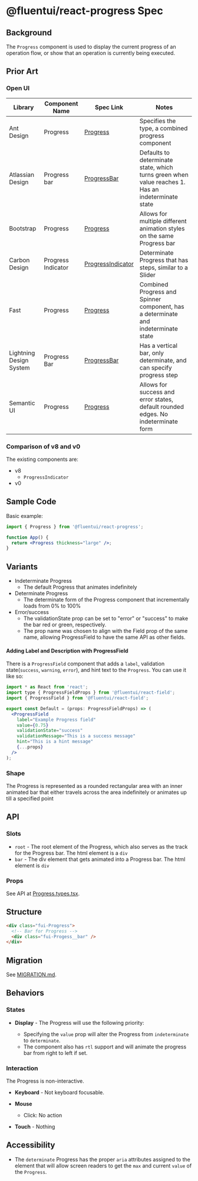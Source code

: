 # @fluentui/react-progress Spec

## Background

The `Progress` component is used to display the current progress of an operation flow, or show that an operation is currently being executed.

## Prior Art

### Open UI

| Library                 | Component Name     | Spec Link                                                                                                    | Notes                                                                                             |
| ----------------------- | ------------------ | ------------------------------------------------------------------------------------------------------------ | ------------------------------------------------------------------------------------------------- |
| Ant Design              | Progress           | [Progress](https://ant.design/components/progress/)                                                          | Specifies the type, a combined progress component                                                 |
| Atlassian Design        | Progress bar       | [ProgressBar](https://atlassian.design/components/progress-bar/success-progress-bar/examples)                | Defaults to determinate state, which turns green when value reaches 1. Has an indeterminate state |
| Bootstrap               | Progress           | [Progress](https://getbootstrap.com/docs/4.3/components/progress/)                                           | Allows for multiple different animation styles on the same Progress bar                           |
| Carbon Design           | Progress Indicator | [ProgressIndicator](https://react.carbondesignsystem.com/?path=/story/components-progressindicator--default) | Determinate Progress that has steps, similar to a Slider                                          |
| Fast                    | Progress           | [Progress](https://explore.fast.design/components/fast-progress)                                             | Combined Progress and Spinner component, has a determinate and indeterminate state                |
| Lightning Design System | Progress Bar       | [ProgressBar](https://www.lightningdesignsystem.com/components/progress-bar/)                                | Has a vertical bar, only determinate, and can specify progress step                               |
| Semantic UI             | Progress           | [Progress](https://semantic-ui.com/modules/progress.html#indicating)                                         | Allows for success and error states, default rounded edges. No indeterminate form                 |

### Comparison of v8 and v0

The existing components are:

- v8
  - `ProgressIndicator`
- v0

## Sample Code

Basic example:

```jsx
import { Progress } from '@fluentui/react-progress';

function App() {
  return <Progress thickness="large" />;
}
```

## Variants

- Indeterminate Progress
  - The default Progress that animates indefinitely
- Determinate Progress
  - The determinate form of the Progress component that incrementally loads from 0% to 100%
- Error/success
  - The validationState prop can be set to "error" or "success" to make the bar red or green, respectively.
  - The prop name was chosen to align with the Field prop of the same name, allowing ProgressField to have the same API as other fields.

#### Adding Label and Description with ProgressField

There is a `ProgressField` component that adds a `label`, validation state(`success`, `warning`, `error`), and hint text to the `Progress`.
You can use it like so:

```jsx
import * as React from 'react';
import type { ProgressFieldProps } from '@fluentui/react-field';
import { ProgressField } from '@fluentui/react-field';

export const Default = (props: ProgressFieldProps) => (
  <ProgressField
    label="Example Progress field"
    value={0.75}
    validationState="success"
    validationMessage="This is a success message"
    hint="This is a hint message"
    {...props}
  />
);
```

### Shape

The Progress is represented as a rounded rectangular area with an inner animated bar that either travels across the area indefinitely or animates up till a specified point

## API

### Slots

- `root` - The root element of the Progress, which also serves as the track for the Progress bar. The html element is a `div`
- `bar` - The div element that gets animated into a Progress bar. The html element is `div`

### Props

See API at [Progress.types.tsx](https://github.com/microsoft/fluentui/blob/master/packages/react-components/react-progress/src/components/Progress/Progress.types.ts).

## Structure

```html
<div class="fui-Progress">
  <!-- Bar for Progress -->
  <div class="fui-Progess__bar" />
</div>
```

## Migration

See [MIGRATION.md](./MIGRATION.md).

## Behaviors

### States

- **Display** - The Progress will use the following priority:

  - Specifying the `value` prop will alter the Progress from `indeterminate` to `determinate`.
  - The component also has `rtl` support and will animate the progress bar from right to left if set.

### Interaction

The Progress is non-interactive.

- **Keyboard** - Not keyboard focusable.
- **Mouse**

  - Click: No action

- **Touch** - Nothing

## Accessibility

- The `determinate` Progress has the proper `aria` attributes assigned to the element that will allow screen readers to get the `max` and current `value` of the `Progress`.
